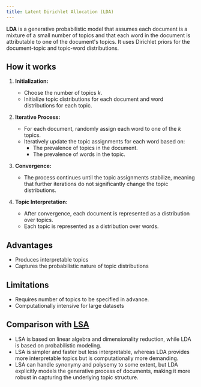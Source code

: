 ```yaml
---
title: Latent Dirichlet Allocation (LDA)
---
```


**LDA** is a generative probabilistic model that assumes each document is a mixture of a small number of topics and that each word in the document is attributable to one of the document's topics. It uses Dirichlet priors for the document-topic and topic-word distributions.

## How it works
1. **Initialization:**
   - Choose the number of topics $k$.
   - Initialize topic distributions for each document and word distributions for each topic.

2. **Iterative Process:**
   - For each document, randomly assign each word to one of the $k$ topics.
   - Iteratively update the topic assignments for each word based on:
     - The prevalence of topics in the document.
     - The prevalence of words in the topic.

3. **Convergence:**
   - The process continues until the topic assignments stabilize, meaning that further iterations do not significantly change the topic distributions.

4. **Topic Interpretation:**
   - After convergence, each document is represented as a distribution over topics.
   - Each topic is represented as a distribution over words.
## Advantages
- Produces interpretable topics
- Captures the probabilistic nature of topic distributions
## Limitations
- Requires number of topics to be specified in advance.
- Computationally intensive for large datasets

## Comparison with [LSA](/machine-learning-foundations/latent-semantic-analysis-lsa)
- LSA is based on linear algebra and dimensionality reduction, while LDA is based on probabilistic modeling.
- LSA is simpler and faster but less interpretable, whereas LDA provides more interpretable topics but is computationally more demanding.
- LSA can handle synonymy and polysemy to some extent, but LDA explicitly models the generative process of documents, making it more robust in capturing the underlying topic structure.

